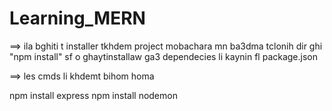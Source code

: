 # Learning_MERN

==> ila bghiti t installer tkhdem project mobachara mn ba3dma tclonih dir ghi "npm install" sf o ghaytinstallaw ga3 dependecies li kaynin fl package.json

==> les cmds li khdemt bihom homa 

npm install express
npm install nodemon 
